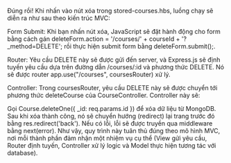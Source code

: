 Đúng rồi! Khi nhấn vào nút xóa trong stored-courses.hbs, luồng chạy sẽ diễn ra như sau theo kiến trúc MVC:

Form Submit: Khi bạn nhấn nút xóa, JavaScript sẽ đặt hành động cho form bằng cách gán deleteForm.action = '/courses/' + courseId + '?\_method=DELETE'; rồi thực hiện submit form bằng deleteForm.submit();.

Router: Yêu cầu DELETE này sẽ được gửi đến server, và Express.js sẽ định tuyến yêu cầu dựa trên đường dẫn /courses/:id và phương thức DELETE. Nó sẽ được router app.use("/courses", coursesRouter) xử lý.

Controller: Trong coursesRouter, yêu cầu DELETE này sẽ được chuyển tới phương thức deleteCourse của CourseController. Controller này sẽ:

Gọi Course.deleteOne({ \_id: req.params.id }) để xóa dữ liệu từ MongoDB.
Sau khi xóa thành công, nó sẽ chuyển hướng (redirect) lại trang trước đó bằng res.redirect('back').
Nếu có lỗi, lỗi sẽ được truyền qua middleware bằng next(error).
Như vậy, quy trình này tuân thủ đúng theo mô hình MVC, nơi mỗi thành phần đảm nhận một nhiệm vụ cụ thể (View gửi yêu cầu, Router định tuyến, Controller xử lý logic và Model thực hiện tương tác với database).
